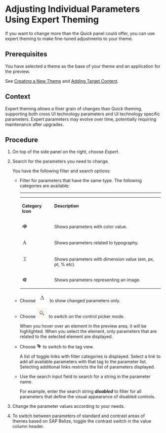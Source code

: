 <!-- loio5e6581e17b3741b99117dbadc636c48e -->

# Adjusting Individual Parameters Using Expert Theming

If you want to change more than the *Quick* panel could offer, you can use expert theming to make fine-tuned adjustments to your theme.



<a name="loio5e6581e17b3741b99117dbadc636c48e__prereq_N10015_N10012_N10001"/>

## Prerequisites

You have selected a theme as the base of your theme and an application for the preview.

See [Creating a New Theme](creating-a-new-theme-f987d5f.md) and [Adding Target Content](adding-target-content-6f99f7f.md).



<a name="loio5e6581e17b3741b99117dbadc636c48e__context_N10015_N10012_N10001"/>

## Context

Expert theming allows a finer grain of changes than Quick theming, supporting both cross UI technology parameters and UI technology specific parameters. Expert parameters may evolve over time, potentially requiring maintenance after upgrades.



## Procedure

1.  On top of the side panel on the right, choose *Expert*.

2.  Search for the parameters you need to change.

    You have the following filter and search options:

    -   Filter for parameters that have the same type. The following categories are available:

        ****


        <table>
        <tr>
        <th valign="top">

        Category Icon


        
        </th>
        <th valign="top">

        Description


        
        </th>
        </tr>
        <tr>
        <td valign="top">

        ![Show Colors Only](images/Show_Colors_Only_0aa8c11.png)


        
        </td>
        <td valign="top">

        Shows parameters with color value.


        
        </td>
        </tr>
        <tr>
        <td valign="top">

        ![Show Text Attributes Only](images/Show_Text_Attributes_Only_c718da5.png)


        
        </td>
        <td valign="top">

        Shows parameters related to typography.


        
        </td>
        </tr>
        <tr>
        <td valign="top">

        ![Show Dimensions Only](images/Show_Dimensions_Only_f6ab91b.png)


        
        </td>
        <td valign="top">

        Shows parameters with dimension value \(em, px, pt, % etc\).


        
        </td>
        </tr>
        <tr>
        <td valign="top">

        ![Show Images Only](images/Show_Images_Only_fdbb8a4.png)


        
        </td>
        <td valign="top">

        Shows parameters representing an image.


        
        </td>
        </tr>
        </table>
        
    -   Choose ![](images/Delta_Filter_f19cafd.png) to show changed parameters only.
    -   Choose ![](images/Control_Picker_2d4d775.png) to switch on the control picker mode.

        When you hover over an element in the preview area, it will be highlighted. When you select the element, only parameters that are related to the selected element are displayed.

    -   Choose ![Tag View](images/Tag_View_fdc5ba6.png) to switch to the tag view.

        A list of toggle links with filter categories is displayed. Select a link to add all available parameters with that tag to the parameter list. Selecting additional links restricts the list of parameters displayed.

    -   Use the search input field to search for a string in the parameter name.

        For example, enter the search string ***disabled*** to filter for all parameters that define the visual appearance of disabled controls.


3.  Change the parameter values according to your needs.

4.  To switch between parameters of standard and contrast areas of themes based on SAP Belize, toggle the contrast switch in the value column header.


